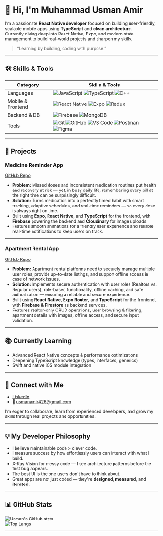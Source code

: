 # 👋 Hi, I'm Muhammad Usman Amir

I’m a passionate **React Native developer** focused on building user-friendly, scalable mobile apps using **TypeScript** and **clean architecture**.  
Currently diving deep into React Native, Expo, and modern state management to build real-world projects and sharpen my skills.

> “Learning by building, coding with purpose.”

---

## 🛠 Skills & Tools


| Category         | Skills & Tools                                                |
|------------------|---------------------------------------------------------------|
| Languages        | ![JavaScript](https://img.shields.io/badge/JavaScript-F7DF1E?style=for-the-badge&logo=javascript&logoColor=black) ![TypeScript](https://img.shields.io/badge/TypeScript-3178C6?style=for-the-badge&logo=typescript&logoColor=white) ![C++](https://img.shields.io/badge/C++-00599C?style=for-the-badge&logo=c%2B%2B&logoColor=white)  |
| Mobile & Frontend| ![React Native](https://img.shields.io/badge/React_Native-20232A?style=for-the-badge&logo=react&logoColor=61DAFB) ![Expo](https://img.shields.io/badge/Expo-000020?style=for-the-badge&logo=expo&logoColor=white) ![Redux](https://img.shields.io/badge/Redux-764ABC?style=for-the-badge&logo=redux&logoColor=white)  |
| Backend & DB     | ![Firebase](https://img.shields.io/badge/Firebase-FFCA28?style=for-the-badge&logo=firebase&logoColor=black) ![MongoDB](https://img.shields.io/badge/MongoDB-47A248?style=for-the-badge&logo=mongodb&logoColor=white)  |
| Tools            | ![Git](https://img.shields.io/badge/Git-F05032?style=for-the-badge&logo=git&logoColor=white) ![GitHub](https://img.shields.io/badge/GitHub-181717?style=for-the-badge&logo=github&logoColor=white) ![VS Code](https://img.shields.io/badge/VS_Code-007ACC?style=for-the-badge&logo=visualstudiocode&logoColor=white) ![Postman](https://img.shields.io/badge/Postman-FF6C37?style=for-the-badge&logo=postman&logoColor=white) ![Figma](https://img.shields.io/badge/Figma-F24E1E?style=for-the-badge&logo=figma&logoColor=white) |

---

## 🚀 Projects

### Medicine Reminder App  
[GitHub Repo](https://github.com/usman-amir8/Medicine-Reminder)


- **Problem:** Missed doses and inconsistent medication routines put health and recovery at risk — yet, in busy daily life, remembering every pill at the right time can be surprisingly difficult.  
- **Solution:** Turns medication into a perfectly timed habit with smart tracking, adaptive schedules, and real-time reminders — so every dose is always right on time.  
- Built using **Expo**, **React Native**, and **TypeScript** for the frontend, with **Firebase** powering the backend and **Cloudinary** for image uploads.
- Features smooth animations for a friendly user experience and reliable real-time notifications to keep users on track.

---

### Apartment Rental App  
[GitHub Repo](https://github.com/usman-amir8/Apartment-Hub) 

- **Problem:** Apartment rental platforms need to securely manage multiple user roles, provide up-to-date listings, and support offline access in case of network issues.  
- **Solution:** Implements secure authentication with user roles (Realtors vs. Regular users), role-based functionality, offline caching, and safe authorization — ensuring a reliable and secure experience.  
- Built using **React Native**, **Expo Router**, and **TypeScript** for the frontend, with **Firebase & Firestore** as backend services.  
- Features realtor-only CRUD operations, user browsing & filtering, apartment details with images, offline access, and secure input validation.


---

## 📚 Currently Learning

- Advanced React Native concepts & performance optimizations  
- Deepening TypeScript knowledge (types, interfaces, generics)  
- Swift and native iOS module integration  

---

## 🔗 Connect with Me

- [LinkedIn](http://linkedin.com/in/usman-amir-dev)  
- 📧 [usmanamir426@gmail.com](mailto:usmanamir426@gmail.com)  

I’m eager to collaborate, learn from experienced developers, and grow my skills through real projects and opportunities.

---

## 💡 My Developer Philosophy

- I believe maintainable code > clever code.  
- I measure success by how effortlessly users can interact with what I build.  
- X-Ray Vision for messy code — I see architecture patterns before the first bug appears.  
- The best UI is the one users don’t have to think about.  
- Great apps are not just coded — they're **designed**, **measured**, and **iterated**.


---

## 📊 GitHub Stats

![Usman's GitHub stats](https://github-readme-stats.vercel.app/api?username=usman-amir8&show_icons=true&theme=radical)  
![Top Langs](https://github-readme-stats.vercel.app/api/top-langs/?username=usman-amir8&layout=compact&theme=radical)

---

